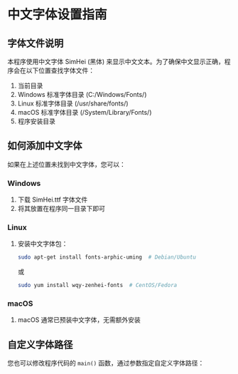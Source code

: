# 中文字体设置指南

## 字体文件说明

本程序使用中文字体 SimHei (黑体) 来显示中文文本。为了确保中文显示正确，程序会在以下位置查找字体文件：

1. 当前目录
2. Windows 标准字体目录 (C:/Windows/Fonts/)
3. Linux 标准字体目录 (/usr/share/fonts/)
4. macOS 标准字体目录 (/System/Library/Fonts/)
5. 程序安装目录

## 如何添加中文字体

如果在上述位置未找到中文字体，您可以：

### Windows

1. 下载 SimHei.ttf 字体文件
2. 将其放置在程序同一目录下即可

### Linux

1. 安装中文字体包：

   ```bash
   sudo apt-get install fonts-arphic-uming  # Debian/Ubuntu
   ```

   或

   ```bash
   sudo yum install wqy-zenhei-fonts  # CentOS/Fedora
   ```

### macOS

1. macOS 通常已预装中文字体，无需额外安装

## 自定义字体路径

您也可以修改程序代码的 `main()` 函数，通过参数指定自定义字体路径：
